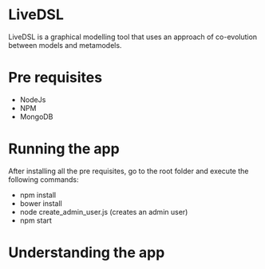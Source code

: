 # LiveDSL
LiveDSL is a graphical modelling tool that uses an approach of co-evolution between models and metamodels.

# Pre requisites
- NodeJs
- NPM
- MongoDB

# Running the app
After installing all the pre requisites, go to the root folder and execute the following commands:

- npm install
- bower install
- node create_admin_user.js (creates an admin user)
- npm start

# Understanding the app





